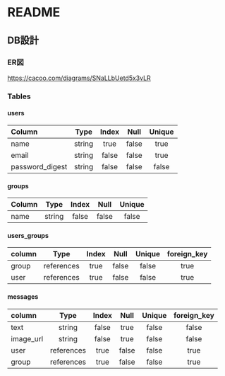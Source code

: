 # README

## DB設計

### ER図
https://cacoo.com/diagrams/SNaLLbUetd5x3vLR

### Tables

#### users

| Column          |  Type  | Index | Null  | Unique |
|:----------------|:------:|:-----:|:-----:|:------:|
| name            | string | true  | false |  true  |
| email           | string | false | false |  true  |
| password_digest | string | false | false | false  |

#### groups

| Column |  Type  | Index | Null  | Unique |
|:-------|:------:|:-----:|:-----:|:------:|
| name   | string | false | false | false  |

#### users_groups

| column |    Type    | Index | Null  | Unique | foreign_key |
|:-------|:----------:|:-----:|:-----:|:------:|:-----------:|
| group  | references | true  | false | false  |    true     |
| user   | references | true  | false | false  |    true     |

#### messages


| column    |    Type    | Index | Null  | Unique | foreign_key |
|:----------|:----------:|:-----:|:-----:|:------:|:-----------:|
| text      |   string   | false | true  | false  |    false    |
| image_url |   string   | false | true  | false  |    false    |
| user      | references | true  | false | false  |    true     |
| group     | references | true  | false | false  |    true     |
